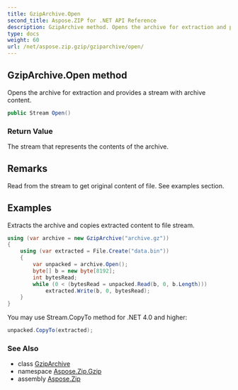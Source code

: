 ```yaml
---
title: GzipArchive.Open
second_title: Aspose.ZIP for .NET API Reference
description: GzipArchive method. Opens the archive for extraction and provides a stream with archive content
type: docs
weight: 60
url: /net/aspose.zip.gzip/gziparchive/open/
---
```

## GzipArchive.Open method

Opens the archive for extraction and provides a stream with archive content.

```csharp
public Stream Open()
```

### Return Value

The stream that represents the contents of the archive.

## Remarks

Read from the stream to get original content of file. See examples section.

## Examples

Extracts the archive and copies extracted content to file stream.

```csharp
using (var archive = new GzipArchive("archive.gz"))
{
    using (var extracted = File.Create("data.bin"))
    {
        var unpacked = archive.Open();
        byte[] b = new byte[8192];
        int bytesRead;
        while (0 < (bytesRead = unpacked.Read(b, 0, b.Length)))
            extracted.Write(b, 0, bytesRead);
    }            
}
```

You may use Stream.CopyTo method for .NET 4.0 and higher:

```csharp
unpacked.CopyTo(extracted);
```

### See Also

* class [GzipArchive](../)
* namespace [Aspose.Zip.Gzip](../../gziparchive/)
* assembly [Aspose.Zip](../../../)


